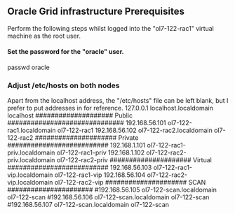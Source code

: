 ## Oracle Grid infrastructure Prerequisites
Perform the following steps whilst logged into the "ol7-122-rac1" virtual machine as the root user.

#### Set the password for the "oracle" user.
passwd oracle

### Adjust /etc/hosts on both nodes
Apart from the localhost address, the "/etc/hosts" file can be left blank, but I prefer to put addresses in for reference.
127.0.0.1             localhost.localdomain   localhost
#################### Public ##############################
192.168.56.101   ol7-122-rac1.localdomain        ol7-122-rac1
192.168.56.102   ol7-122-rac2.localdomain        ol7-122-rac2
##################### Private ##########################
192.168.1.101   ol7-122-rac1-priv.localdomain   ol7-122-rac1-priv
192.168.1.102   ol7-122-rac2-priv.localdomain   ol7-122-rac2-priv
##################### Virtual ########################## 
192.168.56.103   ol7-122-rac1-vip.localdomain    ol7-122-rac1-vip
192.168.56.104   ol7-122-rac2-vip.localdomain    ol7-122-rac2-vip
##################### SCAN ######################
#192.168.56.105   ol7-122-scan.localdomain ol7-122-scan
#192.168.56.106   ol7-122-scan.localdomain ol7-122-scan
#192.168.56.107   ol7-122-scan.localdomain ol7-122-scan
 
